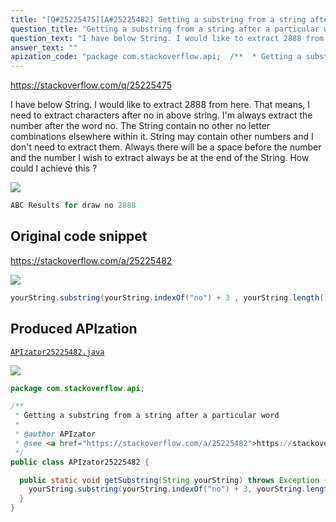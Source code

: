 ```yaml
---
title: "[Q#25225475][A#25225482] Getting a substring from a string after a particular word"
question_title: "Getting a substring from a string after a particular word"
question_text: "I have below String. I would like to extract 2888 from here. That means, I need to extract characters after no in above string. I'm always extract the number after the word no. The String contain no other no letter combinations elsewhere within it. String may contain other numbers and I don't need to extract them. Always there will be a space before the number and the number I wish to extract always be at the end of the String. How could I achieve this ?"
answer_text: ""
apization_code: "package com.stackoverflow.api;  /**  * Getting a substring from a string after a particular word  *  * @author APIzator  * @see <a href=\"https://stackoverflow.com/a/25225482\">https://stackoverflow.com/a/25225482</a>  */ public class APIzator25225482 {    public static void getSubstring(String yourString) throws Exception {     yourString.substring(yourString.indexOf(\"no\") + 3, yourString.length());   } }"
---
```


https://stackoverflow.com/q/25225475

I have below String.
I would like to extract 2888 from here. That means, I need to extract characters after no in above string.
I&#x27;m always extract the number after the word no. The String contain no other no letter combinations elsewhere within it. String may contain other numbers and I don&#x27;t need to extract them. Always there will be a space before the number and the number I wish to extract always be at the end of the String.
How could I achieve this ?


<div class="code-logo"><img src="/stackoverflow.png" /></div>

```java
ABC Results for draw no 2888
```


## Original code snippet

https://stackoverflow.com/a/25225482



<div class="code-logo"><img src="/stackoverflow.png" /></div>

```java
yourString.substring(yourString.indexOf("no") + 3 , yourString.length());
```

## Produced APIzation

[`APIzator25225482.java`](https://github.com/pasqualesalza/apization-temp-data/raw/master/search/APIzator25225482.java)

<div class="code-logo"><img src="/apizator.png" /></div>

```java
package com.stackoverflow.api;

/**
 * Getting a substring from a string after a particular word
 *
 * @author APIzator
 * @see <a href="https://stackoverflow.com/a/25225482">https://stackoverflow.com/a/25225482</a>
 */
public class APIzator25225482 {

  public static void getSubstring(String yourString) throws Exception {
    yourString.substring(yourString.indexOf("no") + 3, yourString.length());
  }
}

```